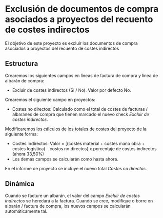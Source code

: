 # Exclusión de documentos de compra asociados a proyectos del recuento de costes indirectos

El objetivo de este proyecto es excluir los documentos de compra asociados a proyectos del recuento de costes indirectos

## Estructura
Crearemos los siguientes campos en líneas de factura de compra y línea de albarán de compra:
* Excluir de costes indirectos (Sí / No). Valor por defecto No.

Crearemos el siguiente campo en proyectos:
* Costes no directos: Calculado como el total de costes de facturas / albaranes de compra que tienen marcado el nuevo check _Excluir de costes indirectos_.

Modificaremos los cálculos de los totales de costes del proyecto de la siguiente forma:
* Costes indirectos: Valor = [(costes material + costes mano obra + costes logística) - costos no directos] x porcentaje de costes indirectos (ahora 33,50%)
* Los demás campos se calcularán como hasta ahora.

En el informe de proyecto se incluye el nuevo total _Costes no directos_.


## Dinámica
Cuando se facture un albarán, el valor del campo _Excluir de costes indirectos_ se heredará a la factura.
Cuando se cree, modifique o borre en albarán / factura de compra, los nuevos campos se calcularán automáticamente tal.